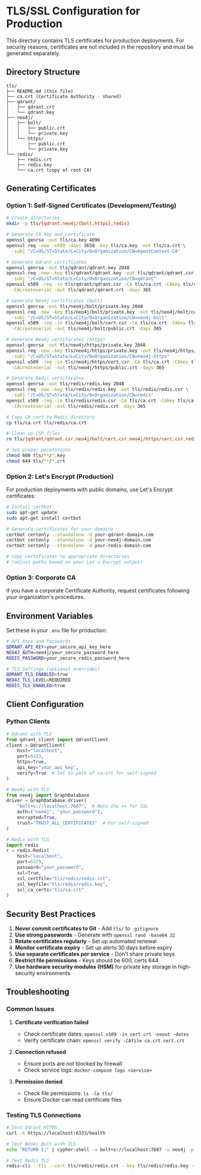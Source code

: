 # TLS/SSL Configuration for Production

This directory contains TLS certificates for production deployments. For security reasons, certificates are not included in the repository and must be generated separately.

## Directory Structure

```
tls/
├── README.md (this file)
├── ca.crt (Certificate Authority - shared)
├── qdrant/
│   ├── qdrant.crt
│   └── qdrant.key
├── neo4j/
│   ├── bolt/
│   │   ├── public.crt
│   │   └── private.key
│   └── https/
│       ├── public.crt
│       └── private.key
└── redis/
    ├── redis.crt
    ├── redis.key
    └── ca.crt (copy of root CA)
```

## Generating Certificates

### Option 1: Self-Signed Certificates (Development/Testing)

```bash
# Create directories
mkdir -p tls/{qdrant,neo4j/{bolt,https},redis}

# Generate CA key and certificate
openssl genrsa -out tls/ca.key 4096
openssl req -new -x509 -days 3650 -key tls/ca.key -out tls/ca.crt \
  -subj "/C=US/ST=State/L=City/O=Organization/CN=AgentContext-CA"

# Generate Qdrant certificates
openssl genrsa -out tls/qdrant/qdrant.key 2048
openssl req -new -key tls/qdrant/qdrant.key -out tls/qdrant/qdrant.csr \
  -subj "/C=US/ST=State/L=City/O=Organization/CN=qdrant"
openssl x509 -req -in tls/qdrant/qdrant.csr -CA tls/ca.crt -CAkey tls/ca.key \
  -CAcreateserial -out tls/qdrant/qdrant.crt -days 365

# Generate Neo4j certificates (bolt)
openssl genrsa -out tls/neo4j/bolt/private.key 2048
openssl req -new -key tls/neo4j/bolt/private.key -out tls/neo4j/bolt/cert.csr \
  -subj "/C=US/ST=State/L=City/O=Organization/CN=neo4j-bolt"
openssl x509 -req -in tls/neo4j/bolt/cert.csr -CA tls/ca.crt -CAkey tls/ca.key \
  -CAcreateserial -out tls/neo4j/bolt/public.crt -days 365

# Generate Neo4j certificates (https)
openssl genrsa -out tls/neo4j/https/private.key 2048
openssl req -new -key tls/neo4j/https/private.key -out tls/neo4j/https/cert.csr \
  -subj "/C=US/ST=State/L=City/O=Organization/CN=neo4j-https"
openssl x509 -req -in tls/neo4j/https/cert.csr -CA tls/ca.crt -CAkey tls/ca.key \
  -CAcreateserial -out tls/neo4j/https/public.crt -days 365

# Generate Redis certificates
openssl genrsa -out tls/redis/redis.key 2048
openssl req -new -key tls/redis/redis.key -out tls/redis/redis.csr \
  -subj "/C=US/ST=State/L=City/O=Organization/CN=redis"
openssl x509 -req -in tls/redis/redis.csr -CA tls/ca.crt -CAkey tls/ca.key \
  -CAcreateserial -out tls/redis/redis.crt -days 365

# Copy CA cert to Redis directory
cp tls/ca.crt tls/redis/ca.crt

# Clean up CSR files
rm tls/{qdrant/qdrant.csr,neo4j/bolt/cert.csr,neo4j/https/cert.csr,redis/redis.csr}

# Set proper permissions
chmod 600 tls/**/*.key
chmod 644 tls/**/*.crt
```

### Option 2: Let's Encrypt (Production)

For production deployments with public domains, use Let's Encrypt certificates:

```bash
# Install certbot
sudo apt-get update
sudo apt-get install certbot

# Generate certificates for your domains
certbot certonly --standalone -d your-qdrant-domain.com
certbot certonly --standalone -d your-neo4j-domain.com
certbot certonly --standalone -d your-redis-domain.com

# Copy certificates to appropriate directories
# (adjust paths based on your Let's Encrypt output)
```

### Option 3: Corporate CA

If you have a corporate Certificate Authority, request certificates following your organization's procedures.

## Environment Variables

Set these in your `.env` file for production:

```bash
# API Keys and Passwords
QDRANT_API_KEY=your_secure_api_key_here
NEO4J_AUTH=neo4j/your_secure_password_here
REDIS_PASSWORD=your_secure_redis_password_here

# TLS Settings (optional overrides)
QDRANT_TLS_ENABLED=true
NEO4J_TLS_LEVEL=REQUIRED
REDIS_TLS_ENABLED=true
```

## Client Configuration

### Python Clients

```python
# Qdrant with TLS
from qdrant_client import QdrantClient
client = QdrantClient(
    host="localhost",
    port=6333,
    https=True,
    api_key="your_api_key",
    verify=True  # Set to path of ca.crt for self-signed
)

# Neo4j with TLS
from neo4j import GraphDatabase
driver = GraphDatabase.driver(
    "bolt+s://localhost:7687",  # Note the +s for SSL
    auth=("neo4j", "your_password"),
    encrypted=True,
    trust="TRUST_ALL_CERTIFICATES"  # For self-signed
)

# Redis with TLS
import redis
r = redis.Redis(
    host="localhost",
    port=6379,
    password="your_password",
    ssl=True,
    ssl_certfile="tls/redis/redis.crt",
    ssl_keyfile="tls/redis/redis.key",
    ssl_ca_certs="tls/ca.crt"
)
```

## Security Best Practices

1. **Never commit certificates to Git** - Add `tls/` to `.gitignore`
2. **Use strong passwords** - Generate with `openssl rand -base64 32`
3. **Rotate certificates regularly** - Set up automated renewal
4. **Monitor certificate expiry** - Set up alerts 30 days before expiry
5. **Use separate certificates per service** - Don't share private keys
6. **Restrict file permissions** - Keys should be 600, certs 644
7. **Use hardware security modules (HSM)** for private key storage in high-security environments

## Troubleshooting

### Common Issues

1. **Certificate verification failed**
   - Check certificate dates: `openssl x509 -in cert.crt -noout -dates`
   - Verify certificate chain: `openssl verify -CAfile ca.crt cert.crt`

2. **Connection refused**
   - Ensure ports are not blocked by firewall
   - Check service logs: `docker-compose logs <service>`

3. **Permission denied**
   - Check file permissions: `ls -la tls/`
   - Ensure Docker can read certificate files

### Testing TLS Connections

```bash
# Test Qdrant HTTPS
curl -k https://localhost:6333/health

# Test Neo4j Bolt with TLS
echo "RETURN 1;" | cypher-shell -a bolt+s://localhost:7687 -u neo4j -p your_password

# Test Redis TLS
redis-cli --tls --cert tls/redis/redis.crt --key tls/redis/redis.key --cacert tls/ca.crt -p 6379 ping
```
